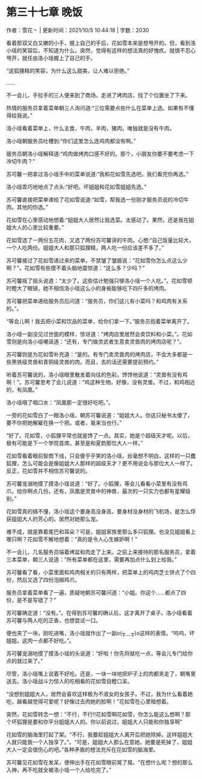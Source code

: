 # 第三十七章 晚饭

作者：雪花丶 | 更新时间：2021/10/5 10:44:18 | 字数：2030

看着那双又白又嫩的小手，握上自己的手后，花如雪本来是想甩开的。但，看到洛小瑶的笑容后，不知道为什么。突然，觉得有这样的想法真的好愧疚。就很不忍心甩开，就任由洛小瑶握上了自己的手。

“这狐狸精的笑容，为什么这么甜美，让人难以拒绝。”

……

不一会儿，手拉手的三人便来到了商场。走进了烤肉店，找了个位置坐了下来。

热情的服务员拿着菜单朝三人询问道:“三位需要点些什么在菜单上选。如果有不懂得给我说。”

洛小瑶看着菜单上，什么主食，牛肉，羊肉，猪肉。唯独就是没有牛肉。

洛小瑶朝服务员吐槽到:“你们这里怎么连鸡肉都没有啊。”

服务员朝洛小瑶解释道:“鸡肉做烤肉口感不好的。那个，小朋友你要不要考虑一下冷切牛肉？”

苏可馨一把拿过洛小瑶手中的菜单说道:“我和花如雪先选吧。我们看完你再选。”

洛小瑶乖巧地地点了点头:“好吧。坏姐姐和花如雪姐姐先选。”

苏可馨直接把菜单递给了花如雪说道:“如雪，帮我选一份刚才服务员说的冷切牛肉。其他的你选。”

花如雪在心里感动地想着:“姐姐大人居然让我选菜。太感动了。果然，还是我在姐姐大人的心里比较重要。”

花如雪选了一两份五花肉，又选了两份苏可馨讲的牛肉。心想:“自己饭量比较大，一个人吃两份。姐姐大人和那只狐狸精，两人吃一份应该差不多了。”

苏可馨接过了花如雪递过来的菜单，不禁皱了皱眉说：“花如雪你怎么点这么少啊？”。花如雪有些摸不着头脑地震惊道：“这么多？少吗？”

苏可馨摇了摇头说道：“太少了。这些估计勉强只够洛小瑶一个人吃。”。花如雪顿时瞪大了眼镜，她不相信洛小瑶这么小的身板能够吃下四斤多的烤肉。

苏可馨把菜单递给服务员后问道：“服务员，你们这儿有小菜吗？和鸡肉有关系的。”。

“等会儿啊！我去把小菜和饮品的菜单，给你们拿一下。”服务员抱着菜单离开了。

洛小瑶一副没见过世面的模样，惊讶道：“烤肉店里居然会卖饮料和小菜。”。花如雪则是向洛小瑶嘲讽道：“还有，专门做灵武者生意卖灵兽肉的烤肉店呢？”。

苏可馨则是为花如雪补充道：“是的。有专门卖灵兽肉的烤肉店，不会大多都是一些黑铁级灵兽和青铜级灵兽的肉。而且，去的话还需要提前预约。”

听着苏可馨说的，洛小瑶眼里散发着向往的色彩。馋馋地说道：“灵兽有没有鸡啊！”。苏可馨思考了会儿说道：“鸡这种生物。好像，没有灵兽。不过，和鸡相近的，有凤凰。”

洛小瑶咽了咽口水：“凤凰那一定很好吃吧。”。

一旁的花如雪白了一眼洛小瑶，朝苏可馨说道：“姐姐大人。你这只秘书太傻了，要不你把她解雇在换一个把。或者，我来当也行。”

“好了。花如雪，小狐狸平常也就是馋了一点。其实，她是个超级天才呢。以后，极有可能是下一个学院首席。甚至是和夏韵那位大人一样。”

花如雪看着眼前智商下线，只会傻乎乎笑的洛小瑶，丝毫想不明白。这样的一只蠢狐狸，怎么可能会是像姐姐大人那样的超级天才？更不用说会与那位大人一样了。反正，花如雪并不相信苏可馨说的。

苏可馨宠溺地摸了摸洛小瑶说道：“好了。小狐狸，等会儿看看小菜里有没有鸡爪。给你啊点几份。还有，凤凰是灵兽中的神兽，最次的一只实力也都有星耀级别。”

花如雪真的搞不懂，洛小瑶这个要身高没身高，要身材没身材的飞机场，是怎么俘获姐姐大人的芳心的。居然对她那么宠。

难不成，就是靠着尾巴和耳朵？可是，姐姐家族里那么多只狐狸。也没见姐姐看上哪只啊？花如雪不解地想着：“真的是令人心生嫉妒啊！”

不一会儿，几名服务员端着烤盆和肉走了上来。之前上来接待的那名服务员，拿着三本菜单，朝三人说道：“所有菜单都在这里，需要再加点什么划上给我。”

苏可馨看了看，小菜里面和鸡肉相关的只有两样，把菜单上的鸡肉芝士饼点了个四份，然后又选了四份泡椒鸡爪。

服务员拿着菜单看了一遍，质疑地朝苏可馨问道：“小姐。你这个……都点了四份，是不是写错了？”

苏可馨确定道：“没有。”。在得到苏可馨的确认后，这才离开了桌子。洛小瑶看着苏可馨与两人吃的正香，也想尝试一口。

便也夹了一块，刚吃进嘴，洛小瑶就作出了一副o(╥﹏╥)o这样的表情。“呜呜，坏姐姐，这肉一点都不好吃。”。

苏可馨宠溺地摸了摸洛小瑶的头说道：“好啦！你先将就吃一点，等会儿专门给你点的就过来了。”

尽管，洛小瑶嘴上说着不好吃。还是，一块一块地把炉子上的肉都夹走了，朝嘴里送去。洛小瑶战斗力惊人的吃相看的花如雪目瞪口呆。

“没想到姐姐大人，居然会喜欢这样极为不淑女的女孩子。不过，我为什么看着她吃，越看越觉得可爱呢？好像过去肉她的脸啊！”花如雪在心里暗想着。

突然，花如雪转念一想：“不行，不行!!花如雪啊花如雪，你怎么能这么想啊？那个坏狐狸是要和你平分姐姐大人的。你以前说过，姐姐大人只能和你独享啊”

花如雪的脑海里打起了架。“不行，我要趁姐姐大人离开后把她除掉。这样姐姐大人就只能我一个人独享了。”。“可是，姐姐大人那么在意她。她要是死掉了，姐姐大人一定会很伤心的吧。”各种矛盾的想法充斥在花如雪的脑海里。

苏可馨见花如雪在发呆，便伸出手在花如雪眼前晃了晃。“在想什么呢？想的那么入神，再不吃就全被洛小瑶一个人给吃完了。”

